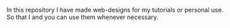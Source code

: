In this repository I have made web-designs for my tutorials or personal use. So that I and you can use them whenever necessary.
